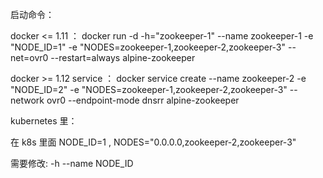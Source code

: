 
启动命令：

docker <= 1.11 ：
docker run -d -h="zookeeper-1" --name zookeeper-1 -e "NODE_ID=1" -e "NODES=zookeeper-1,zookeeper-2,zookeeper-3" --net=ovr0 --restart=always alpine-zookeeper

docker >= 1.12 service ：
docker service create --name zookeeper-2 -e "NODE_ID=2" -e "NODES=zookeeper-1,zookeeper-2,zookeeper-3" --network ovr0 --endpoint-mode dnsrr  alpine-zookeeper


kubernetes 里：

在 k8s 里面  NODE_ID=1 , NODES="0.0.0.0,zookeeper-2,zookeeper-3"  




需要修改:  -h    --name    NODE_ID 
